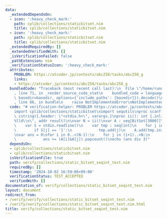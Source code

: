 ```yaml
---
data:
  _extendedDependsOn:
  - icon: ':heavy_check_mark:'
    path: cplib/collections/staticbitset.nim
    title: cplib/collections/staticbitset.nim
  - icon: ':heavy_check_mark:'
    path: cplib/collections/staticbitset.nim
    title: cplib/collections/staticbitset.nim
  _extendedRequiredBy: []
  _extendedVerifiedWith: []
  _isVerificationFailed: false
  _pathExtension: nim
  _verificationStatusIcon: ':heavy_check_mark:'
  attributes:
    PROBLEM: https://atcoder.jp/contests/abc258/tasks/abc258_g
    links:
    - https://atcoder.jp/contests/abc258/tasks/abc258_g
  bundledCode: "Traceback (most recent call last):\n  File \"/home/runner/.local/lib/python3.10/site-packages/onlinejudge_verify/documentation/build.py\"\
    , line 71, in _render_source_code_stat\n    bundled_code = language.bundle(stat.path,\
    \ basedir=basedir, options={'include_paths': [basedir]}).decode()\n  File \"/home/runner/.local/lib/python3.10/site-packages/onlinejudge_verify/languages/nim.py\"\
    , line 86, in bundle\n    raise NotImplementedError\nNotImplementedError\n"
  code: "# verification-helper: PROBLEM https://atcoder.jp/contests/abc258/tasks/abc258_g\n\
    import cplib/collections/staticbitset\nimport sequtils\nproc scanf(formatstr:\
    \ cstring){.header: \"<stdio.h>\", varargs.}\nproc ii(): int {.inline.} = scanf(\"\
    %lld\\n\", addr result)\n\nvar N = ii()\nvar A : seq[BitSet[3000]]\nfor i in 0..<(N):\n\
    \    var S = stdin.readline()\n    var tmp : seq[int]\n    for j in 0..<(N):\n\
    \        if S[j] == '1':\n            tmp.add(j)\n    A.add(tmp.initBitSet(3000))\n\
    \nvar ans = 0\nfor i in 0..<(N-1):\n    for j in (i+1)..<N:\n        if A[i][j]:\n\
    \            ans += (A[i]&A[j]).popcount()\necho (ans div 3)"
  dependsOn:
  - cplib/collections/staticbitset.nim
  - cplib/collections/staticbitset.nim
  isVerificationFile: true
  path: verify/collections/static_bitset_seqint_test.nim
  requiredBy: []
  timestamp: '2024-10-02 16:59:06+09:00'
  verificationStatus: TEST_ACCEPTED
  verifiedWith: []
documentation_of: verify/collections/static_bitset_seqint_test.nim
layout: document
redirect_from:
- /verify/verify/collections/static_bitset_seqint_test.nim
- /verify/verify/collections/static_bitset_seqint_test.nim.html
title: verify/collections/static_bitset_seqint_test.nim
---
```

